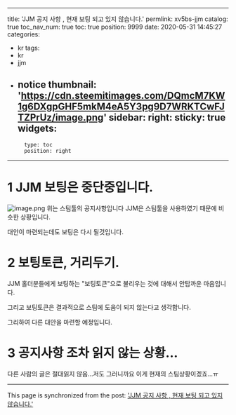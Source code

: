 
---
title: 'JJM 공지 사항 , 현재 보팅 되고 있지 않습니다.'
permlink: xv5bs-jjm
catalog: true
toc_nav_num: true
toc: true
position: 9999
date: 2020-05-31 14:45:27
categories:
- kr
tags:
- kr
- jjm
- notice
thumbnail: 'https://cdn.steemitimages.com/DQmcM7KW1g6DXgpGHF5mkM4eA5Y3pg9D7WRKTCwFJTZPrUz/image.png'
sidebar:
    right:
        sticky: true
widgets:
    -
        type: toc
        position: right
---


# 1 JJM 보팅은 중단중입니다.


![image.png](https://cdn.steemitimages.com/DQmcM7KW1g6DXgpGHF5mkM4eA5Y3pg9D7WRKTCwFJTZPrUz/image.png)
위는 스팀툴의 공지사항입니다
JJM은 스팀툴을 사용하였기 때문에 비슷한 상황입니다.

대안이 마련되는데도 보팅은 다시 될것입니다.

# 2 보팅토큰, 거리두기.

JJM 홀더분들에게 보팅하는 "보팅토큰"으로 불리우는 것에 대해서 안탑까운 마음입니다.

그리고 보팅토큰은 결과적으로 스팀에 도움이 되지 않는다고 생각합니다.

그리하여 다른 대안을 마련할 예정입니다.

# 3 공지사항 조차 읽지 않는 상황...

다른 사람의 글은 절대읽지 않음...저도 그러니까요 이게 현재의 스팀상황이겠죠...ㅠ

- - -

This page is synchronized from the post: ['JJM 공지 사항 , 현재 보팅 되고 있지 않습니다.'](https://steemit.com/@virus707/xv5bs-jjm)
